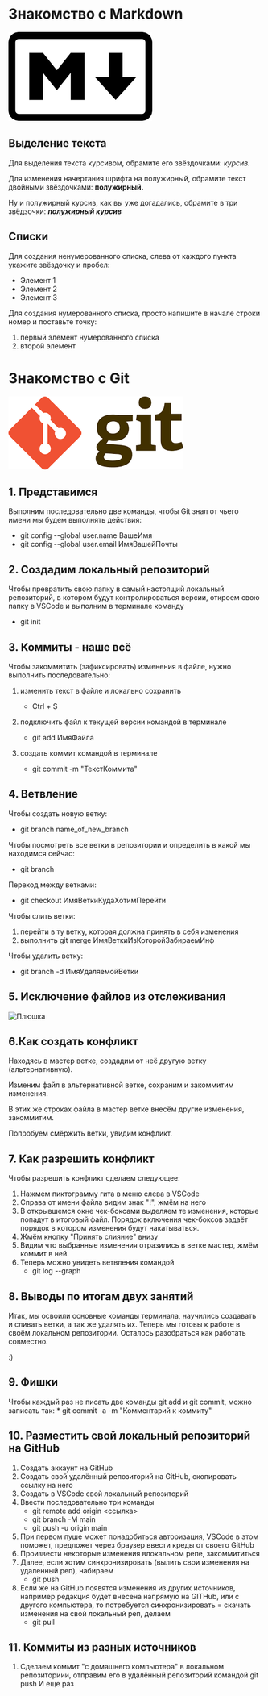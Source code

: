 # Знакомство с Markdown
![Тут лого Маркдауна](md.png)

## Выделение текста 

Для выделения текста курсивом, обрамите его звёздочками: *курсив.*

Для изменения начертания шрифта на полужирный, обрамите текст двойными звёздочками: **полужирный.**

Ну и полужирный курсив, как вы уже догадались, обрамите в три звёдзочки:
***полужирный курсив***


## Списки 

Для создания ненумерованного списка, слева от каждого пункта укажите звёздочку и пробел: 
* Элемент 1
* Элемент 2
* Элемент 3

Для создания нумерованного списка, просто напишите в начале строки номер и поставьте точку:
1. первый элемент нумерованного списка
2. второй элемент


# Знакомство с Git
![Тут лого гита](g.png)

## 1. Представимся 

Выполним последовательно две команды, чтобы Git знал от чьего имени мы будем выполнять действия:
* git config --global user.name ВашеИмя
* git config --global user.email ИмяВашейПочты


## 2. Создадим локальный репозиторий

Чтобы превратить свою папку в самый настоящий локальный репозиторий, в котором будут контролироваться версии, откроем свою папку в VSCode и выполним в терминале команду 
* git init

## 3. Коммиты - наше всё

Чтобы закоммитить (зафиксировать) изменения в файле, нужно выполнить последовательно: 
1. изменить текст в файле и локально сохранить 
    * Ctrl + S

2. подключить файл к текущей версии командой в терминале
    * git add ИмяФайла

3. создать коммит командой в терминале
    * git commit -m "ТекстКоммита"

## 4. Ветвление

Чтобы создать новую ветку:
* git branch name_of_new_branch

Чтобы посмотреть все ветки в репозитории и определить в какой мы находимся сейчас:
* git branch

Переход между ветками:
* git checkout ИмяВеткиКудаХотимПерейти

Чтобы слить ветки:
1. перейти в ту ветку, которая должна принять в себя изменения
2. выполнить git merge ИмяВеткиИзКоторойЗабираемИнф

Чтобы удалить ветку:
* git branch -d ИмяУдаляемойВетки


## 5. Исключение файлов из отслеживания
![Плюшка](p.jpg)


## 6.Как создать конфликт

Находясь в мастер ветке, создадим от неё другую ветку (альтернативную).

Изменим файл в альтернативной ветке, сохраним и закоммитим изменения.

В этих же строках файла в мастер ветке внесём другие изменения, закоммитим.

Попробуем смёржить ветки, увидим конфликт.

## 7. Как разрешить конфликт

Чтобы разрешить конфликт сделаем следующее:
1. Нажмем пиктограмму гита в меню слева в VSCode
2. Справа от имени файла видим знак "!", жмём на него
3. В открывшемся окне чек-боксами выделяем те изменения, которые попадут в итоговый файл. Порядок включения чек-боксов задаёт порядок в котором изменения будут накатываться.
4. Жмём кнопку "Принять слияние" внизу
5. Видим что выбранные изменения отразились в ветке мастер, жмём коммит в ней.
6. Теперь можно увидеть ветвления командой
    * git log --graph

## 8. Выводы по итогам двух занятий
Итак, мы освоили основные команды терминала, научились создавать и сливать ветки, а так же удалять их.
Теперь мы готовы к работе в своём локальном репозитории.
Осталось разобраться как работать совместно.

:)

## 9. Фишки

Чтобы каждый раз не писать две команды git add и git commit, можно записать так:
    * git commit -a -m "Комментарий к коммиту"

## 10. Разместить свой локальный репозиторий на GitHub

1. Создать аккаунт на GitHub
2. Создать свой удалённый репозиторий на GitHub, скопировать ссылку на него
3. Создать в VSCode свой локальный репозиторий
4. Ввести последовательно три команды
    * git remote add origin <ссылка>
    * git branch -M main
    * git push -u origin main
5. При первом пуше может понадобиться авторизация, VSCode в этом поможет, предложет через браузер ввести креды от своего GitHub
6. Произвести некоторые изменения  влокальном репе, закоммититься
7. Далее, если хотим синхронизировать (вылить свои изменения на удаленный реп), набираем
    * git push
8. Если же на GitHub появятся изменения из других источников, например редакция будет внесена напрямую на GITHub, или с другого компьютера, то потребуется синхронизировать = скачать изменения на свой локальный реп, делаем
   * git pull

## 11. Коммиты из разных источников
1. Сделаем коммит "с домашнего компьютера" в локальном репозиториии, отправим его в удалённый репозиторий командой git push
И еще раз

